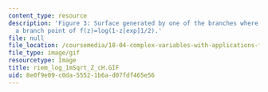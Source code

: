 ```yaml
---
content_type: resource
description: 'Figure 3: Surface generated by one of the branches where z=1 is not
  a branch point of f(z)=log(1-z[exp]1/2).'
file: null
file_location: /coursemedia/18-04-complex-variables-with-applications-fall-1999/8e0f9e09c0da55521b6ad07fdf465e56_riem_log_1mSqrt_Z_cH.GIF
file_type: image/gif
resourcetype: Image
title: riem_log_1mSqrt_Z_cH.GIF
uid: 8e0f9e09-c0da-5552-1b6a-d07fdf465e56
---
```

